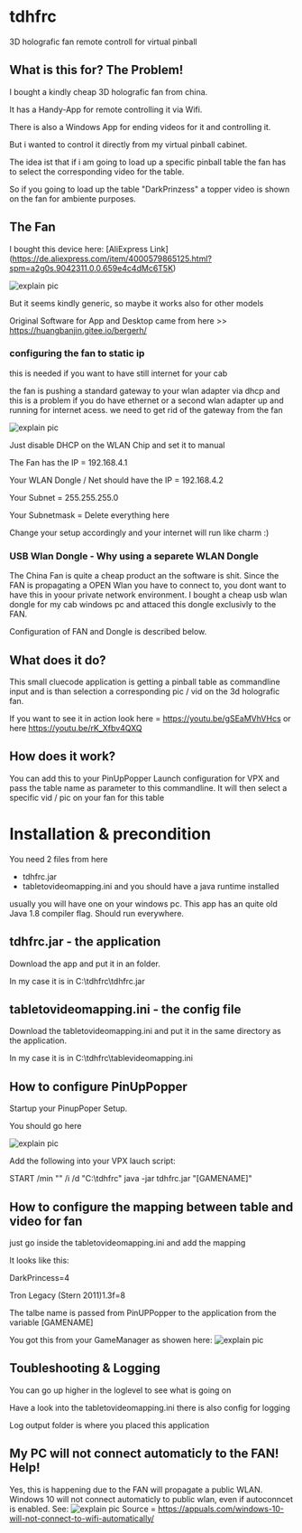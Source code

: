 # tdhfrc
3D holografic fan remote controll for virtual pinball

## What is this for? The Problem!
I bought a kindly cheap 3D holografic fan from china.

It has a Handy-App for remote controlling it via Wifi.

There is also a Windows App for ending videos for it and controlling it.

But i wanted to control it directly from my virtual pinball cabinet.

The idea ist that if i am going to load up a specific pinball table the fan has to select the corresponding video for the table.

So if you going to load up the table "DarkPrinzess" a topper video is shown on the fan for ambiente purposes.

## The Fan
I bought this device here: [AliExpress Link] (https://de.aliexpress.com/item/4000579865125.html?spm=a2g0s.9042311.0.0.659e4c4dMc6T5K)

![explain pic](https://github.com/buzzibaer/3dhfrc/blob/main/docmedia/install5.png)

But it seems kindly generic, so maybe it works also for other models

Original Software for App and Desktop came from here >> https://huangbanjin.gitee.io/bergerh/

### configuring the fan to static ip
this is needed if you want to have still internet for your cab

the fan is pushing a standard gateway to your wlan adapter via dhcp and this is a problem if you do have ethernet or a second wlan adapter up and running for internet acess.
we need to get rid of the gateway from the fan

![explain pic](https://github.com/buzzibaer/3dhfrc/blob/main/docmedia/install3.png)

Just disable DHCP on the WLAN Chip and set it to manual

The Fan has the IP = 192.168.4.1

Your WLAN Dongle / Net should have the IP = 192.168.4.2

Your Subnet = 255.255.255.0

Your Subnetmask = <EMPTY> Delete everything here

Change your setup accordingly and your internet will run like charm :)

### USB Wlan Dongle - Why using a separete WLAN Dongle

The China Fan is quite a cheap product an the software is shit.
Since the FAN is propagating a OPEN Wlan you have to connect to, you dont want to have this in yoour private network environment.
I bought a cheap usb wlan dongle for my cab windows pc and attaced this dongle exclusivly to the FAN.

Configuration of FAN and Dongle is described below.


## What does it do?
This small cluecode application is getting a pinball table as commandline input and is than selection a corresponding pic / vid on the 3d holografic fan.

If you want to see it in action look here = https://youtu.be/gSEaMVhVHcs or here https://youtu.be/rK_Xfbv4QXQ

## How does it work?
You can add this to your PinUpPopper Launch configuration for VPX and pass the table name as parameter to this commandline.
It will then select a specific vid / pic on your fan for this table


# Installation & precondition
You need 2 files from here
* tdhfrc.jar
* tabletovideomapping.ini
and you should have a java runtime installed

usually you will have one on your windows pc. This app has an quite old Java 1.8 compiler flag. Should run everywhere.

## tdhfrc.jar - the application
Download the app and put it in an folder.

In my case it is in C:\tdhfrc\tdhfrc.jar

## tabletovideomapping.ini - the config file
Download the tabletovideomapping.ini and put it in the same directory as the application.

In my case it is in C:\tdhfrc\tablevideomapping.ini

## How to configure PinUpPopper

Startup your PinupPoper Setup.

You should go here

![explain pic](https://github.com/buzzibaer/3dhfrc/blob/main/docmedia/install.png)

Add the following into your VPX lauch script:

START /min "" /i /d "C:\tdhfrc\" java -jar tdhfrc.jar "[GAMENAME]"

## How to configure the mapping between table and video for fan
just go inside the tabletovideomapping.ini and add the mapping

It looks like this:

DarkPrincess=4

Tron Legacy (Stern 2011)1.3f=8

The talbe name is passed from PinUPPopper to the application from the variable [GAMENAME]

You got this from your GameManager as showen here:
![explain pic](https://github.com/buzzibaer/3dhfrc/blob/main/docmedia/install2.png)

## Toubleshooting & Logging
You can go up higher in the loglevel to see what is going on

Have a look into the tabletovideomapping.ini there is also config for logging

Log output folder is where you placed this application

## My PC will not connect automaticly to the FAN! Help!
Yes, this is happening due to the FAN will propagate a public WLAN.
Windows 10 will not connect automaticly to public wlan, even if autoconncet is enabled.
See:
![explain pic](https://github.com/buzzibaer/3dhfrc/blob/main/docmedia/install4.png)
Source = https://appuals.com/windows-10-will-not-connect-to-wifi-automatically/




